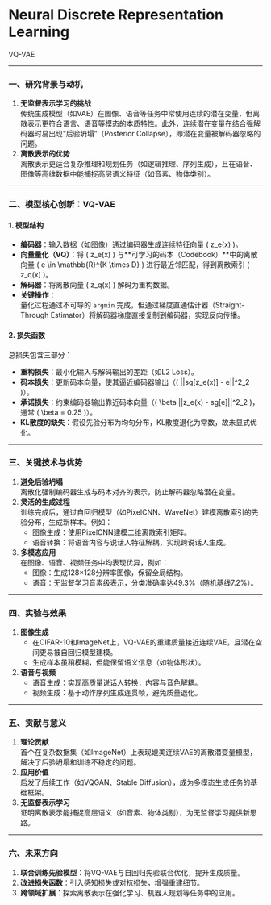 # Neural Discrete Representation Learning

VQ-VAE

---

### 一、研究背景与动机 
1. **无监督表示学习的挑战**  
   传统生成模型（如VAE）在图像、语音等任务中常使用连续的潜在变量，但离散表示更符合语言、语音等模态的本质特性。此外，连续潜在变量在结合强解码器时易出现“后验坍塌”（Posterior Collapse），即潜在变量被解码器忽略的问题。
2. **离散表示的优势**  
   离散表示更适合复杂推理和规划任务（如逻辑推理、序列生成），且在语音、图像等高维数据中能捕捉高层语义特征（如音素、物体类别）。

---

### 二、模型核心创新：VQ-VAE
#### 1. **模型结构** 
- **编码器**：输入数据（如图像）通过编码器生成连续特征向量 \( z_e(x) \)。
- **向量量化（VQ）**：将 \( z_e(x) \) 与**可学习的码本（Codebook）**中的离散向量 \( e \in \mathbb{R}^{K \times D} \) 进行最近邻匹配，得到离散索引 \( z_q(x) \)。
- **解码器**：将离散向量 \( z_q(x) \) 解码为重构数据。
- **关键操作**：  
  量化过程通过不可导的 `argmin` 完成，但通过梯度直通估计器（Straight-Through Estimator）将解码器梯度直接复制到编码器，实现反向传播。

#### 2. **损失函数** 
总损失包含三部分：
- **重构损失**：最小化输入与解码输出的差距（如L2 Loss）。
- **码本损失**：更新码本向量，使其逼近编码器输出（\( ||sg[z_e(x)] - e||^2_2 \)）。
- **承诺损失**：约束编码器输出靠近码本向量（\( \beta ||z_e(x) - sg[e]||^2_2 \)，通常 \( \beta = 0.25 \)）。
- **KL散度的缺失**：假设先验分布为均匀分布，KL散度退化为常数，故未显式优化。

---

### 三、关键技术与优势 
1. **避免后验坍塌**  
   离散化强制编码器生成与码本对齐的表示，防止解码器忽略潜在变量。
2. **灵活的生成过程**  
   训练完成后，通过自回归模型（如PixelCNN、WaveNet）建模离散索引的先验分布，生成新样本。例如：
   - 图像生成：使用PixelCNN建模二维离散索引矩阵。
   - 语音转换：将语音内容与说话人特征解耦，实现跨说话人生成。
3. **多模态应用**  
   在图像、语音、视频任务中均表现优异，例如：
   - 图像：生成128×128分辨率图像，保留全局结构。
   - 语音：无监督学习音素级表示，分类准确率达49.3%（随机基线7.2%）。

---

### 四、实验与效果 
1. **图像生成**  
   - 在CIFAR-10和ImageNet上，VQ-VAE的重建质量接近连续VAE，且潜在空间更易被自回归模型建模。
   - 生成样本虽稍模糊，但能保留语义信息（如物体形状）。
2. **语音与视频**  
   - 语音生成：实现高质量说话人转换，内容与音色解耦。
   - 视频生成：基于动作序列生成连贯帧，避免质量退化。

---

### 五、贡献与意义 
1. **理论贡献**  
   首个在复杂数据集（如ImageNet）上表现媲美连续VAE的离散潜变量模型，解决了后验坍塌和训练不稳定的问题。
2. **应用价值**  
   启发了后续工作（如VQGAN、Stable Diffusion），成为多模态生成任务的基础框架。
3. **无监督表示学习**  
   证明离散表示能捕捉高层语义（如音素、物体类别），为无监督学习提供新思路。

---

### 六、未来方向 
1. **联合训练先验模型**：将VQ-VAE与自回归先验联合优化，提升生成质量。
2. **改进损失函数**：引入感知损失或对抗损失，增强重建细节。
3. **跨领域扩展**：探索离散表示在强化学习、机器人规划等任务中的应用。
